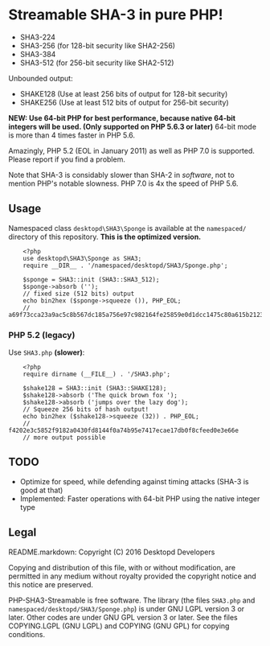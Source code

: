 # Streamable SHA-3 in pure PHP!

* SHA3-224
* SHA3-256 (for 128-bit security like SHA2-256)
* SHA3-384
* SHA3-512 (for 256-bit security like SHA2-512)


Unbounded output:

* SHAKE128 (Use at least 256 bits of output for 128-bit security)
* SHAKE256 (Use at least 512 bits of output for 256-bit security)


**NEW: Use 64-bit PHP for best performance, because native 64-bit integers will be used. (Only supported on PHP 5.6.3 or later)** 64-bit mode is more than 4 times faster in PHP 5.6.

Amazingly, PHP 5.2 (EOL in January 2011) as well as PHP 7.0 is supported.
Please report if you find a problem.

Note that SHA-3 is considably slower than SHA-2 in *software*, not to mention
PHP's notable slowness. PHP 7.0 is 4x the speed of PHP 5.6.


## Usage
Namespaced class `desktopd\SHA3\Sponge` is available at the `namespaced/` directory of this repository. **This is the optimized version.**

        <?php
        use desktopd\SHA3\Sponge as SHA3;
        require __DIR__ . '/namespaced/desktopd/SHA3/Sponge.php';
        
        $sponge = SHA3::init (SHA3::SHA3_512);
        $sponge->absorb ('');
        // fixed size (512 bits) output
        echo bin2hex ($sponge->squeeze ()), PHP_EOL;
        // a69f73cca23a9ac5c8b567dc185a756e97c982164fe25859e0d1dcc1475c80a615b2123af1f5f94c11e3e9402c3ac558f500199d95b6d3e301758586281dcd26

### PHP 5.2 (legacy)
Use `SHA3.php` **(slower)**:

        <?php
        require dirname (__FILE__) . '/SHA3.php';
        
        $shake128 = SHA3::init (SHA3::SHAKE128);
        $shake128->absorb ('The quick brown fox ');
        $shake128->absorb ('jumps over the lazy dog');
        // Squeeze 256 bits of hash output!
        echo bin2hex ($shake128->squeeze (32)) . PHP_EOL;
        // f4202e3c5852f9182a0430fd8144f0a74b95e7417ecae17db0f8cfeed0e3e66e
        // more output possible


## TODO
* Optimize for speed, while defending against timing attacks (SHA-3 is good at that)
* Implemented: Faster operations with 64-bit PHP using the native integer type


## Legal

README.markdown:
Copyright (C) 2016 Desktopd Developers

Copying and distribution of this file, with or without modification,
are permitted in any medium without royalty provided the copyright
notice and this notice are preserved.


PHP-SHA3-Streamable is free software. The library (the files `SHA3.php` and
`namespaced/desktopd/SHA3/Sponge.php`) is under GNU LGPL version 3 or later.
Other codes are under GNU GPL version 3 or later.
See the files COPYING.LGPL (GNU LGPL) and COPYING (GNU GPL) for copying
conditions.
